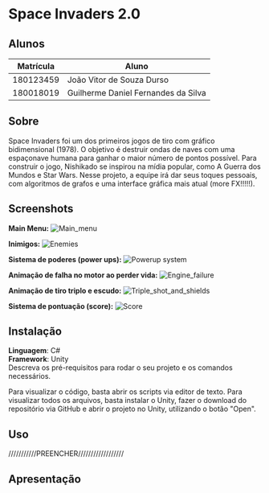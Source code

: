 # Space Invaders 2.0

## Alunos

| Matrícula | Aluno                               |
| --------- | ----------------------------------- |
| 180123459 | João Vitor de Souza Durso           |
| 180018019 | Guilherme Daniel Fernandes da Silva |

## Sobre

Space Invaders foi um dos primeiros jogos de tiro com gráfico bidimensional (1978). O objetivo é destruir ondas de naves com uma espaçonave humana para ganhar o maior número de pontos possível. Para construir o jogo, Nishikado se inspirou na mídia popular, como A Guerra dos Mundos e Star Wars. Nesse projeto, a equipe irá dar seus toques pessoais, com algoritmos de grafos e uma interface gráfica mais atual (more FX!!!!!).

## Screenshots
**Main Menu:**
![Main_menu](https://user-images.githubusercontent.com/69814362/178398878-1a9ba3d5-f157-438b-83e7-0a0830a49f29.png)

**Inimigos:**
![Enemies](https://user-images.githubusercontent.com/69814362/178399972-25b0fc34-2c3b-4760-860f-f4bf4016f317.png)

**Sistema de poderes (power ups):**
![Powerup system](https://user-images.githubusercontent.com/69814362/178399977-23b753b7-7258-4ce5-b3d7-49a509e84d69.png)

**Animação de falha no motor ao perder vida:**
![Engine_failure](https://user-images.githubusercontent.com/69814362/178399963-7895c496-a36f-417b-affd-727862642a60.png)

**Animação de tiro triplo e escudo:**
![Triple_shot_and_shields](https://user-images.githubusercontent.com/69814362/178399975-8d0b8b47-fd97-41f3-b418-19ffea3317b6.png)

**Sistema de pontuação (score):**
![Score](https://user-images.githubusercontent.com/69814362/178400681-5f9cf9fc-db78-464b-8507-98faebc00764.png)


## Instalação

**Linguagem**: C#<br>
**Framework**: Unity<br>
Descreva os pré-requisitos para rodar o seu projeto e os comandos necessários.

Para visualizar o código, basta abrir os scripts via editor de texto. 
Para visualizar todos os arquivos, basta instalar o Unity, fazer o download do repositório via GitHub e abrir o projeto no Unity, utilizando o botão "Open".

## Uso
///////////PREENCHER//////////////////


## Apresentação


